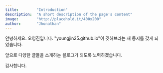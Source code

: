 ```yaml
---
title:        "Introduction"
description:  "A short description of the page's content"
image:        "http://placehold.it/400x200"
author:       "Jhonathan"
---
```


안녕하세요. 오영진입니다.
"youngjin25.github.io"이 깃허브라는 새 둥지를 갖게 되었습니다.

앞으로 다양한 글들을 소개하는 블로그가 되도록 노력하겠습니다.

감사합니다.
